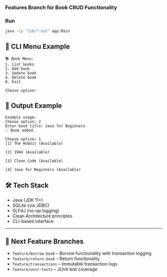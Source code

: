 ### Features Branch for Book CRUD Functionality

### Run
```bash
java -cp "lib/*:out" app.Main
```

## 🧪 CLI Menu Example

```
📚 Book Menu:
1. List books
2. Add book
3. Update book
4. Delete book
0. Exit

Choose option:
```
## 🧪 Output Example

```
Example usage:
Choose option: 2
Enter book title: Java for Beginners
✅ Book added.

Choose option: 1
[1] The Hobbit (Available)

[2] 1984 (Available)

[3] Clean Code (Available)

[4] Java for Beginners (Available)
```

## 🛠 Tech Stack

* Java (JDK 11+)
* SQLite (via JDBC)
* SLF4J (no-op logging)
* Clean Architecture principles
* CLI-based interface

---

## 📌 Next Feature Branches

* `feature/borrow-book` – Borrow functionality with transaction logging
* `feature/return-book` – Return functionality
* `feature/transactions` – Immutable transaction logs
* `feature/unit-tests` – JUnit test coverage
